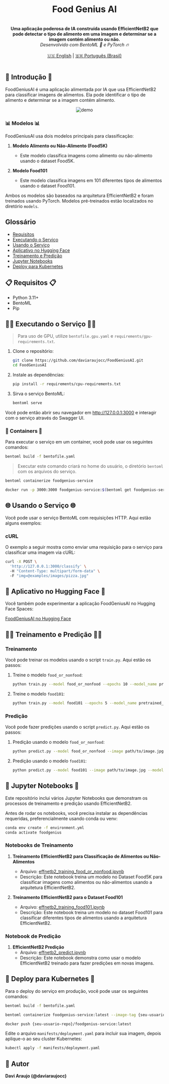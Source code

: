 <div align="center">
    <h1 align="center">Food Genius AI</h1>
    <br>
    <strong>Uma aplicação poderosa de IA construída usando EfficientNetB2 que pode detectar o tipo de alimento em uma imagem e determinar se a imagem contém alimento ou não.<br></strong>
    <i>Desenvolvido com BentoML 🍱 e PyTorch 🔥</i>
    <br>
</div>
<br>

<div align="center">
    <a href="README.md">🇺🇸 English</a> | <a href="README.pt-br.md">🇧🇷 Português (Brasil)</a>
</div>
<br>

## 📖 Introdução 📖
FoodGeniusAI é uma aplicação alimentada por IA que usa EfficientNetB2 para classificar imagens de alimentos. Ela pode identificar o tipo de alimento e determinar se a imagem contém alimento.

<div align="center">
    <img src="https://github.com/daviaraujocc/food-genius-ai/blob/main/assets/images/demo.gif" alt="demo" >   
</div>

### 📊 Modelos 📊
FoodGeniusAI usa dois modelos principais para classificação:

1. **Modelo Alimento ou Não-Alimento (Food5K)**
    - Este modelo classifica imagens como alimento ou não-alimento usando o dataset Food5K.

2. **Modelo Food101**
    - Este modelo classifica imagens em 101 diferentes tipos de alimentos usando o dataset Food101.

Ambos os modelos são baseados na arquitetura EfficientNetB2 e foram treinados usando PyTorch. Modelos pré-treinados estão localizados no diretório `models`.

## Glossário
- [Requisitos](#-requisitos-)
- [Executando o Serviço](#-executando-o-serviço-)
- [Usando o Serviço](#-usando-o-serviço-)
- [Aplicativo no Hugging Face](#-aplicativo-no-hugging-face-)
- [Treinamento e Predição](#-treinamento-e-predição-)
- [Jupyter Notebooks](#-jupyter-notebooks-)
- [Deploy para Kubernetes](#-deploy-para-kubernetes-)

## 📋 Requisitos 📋

- Python 3.11+
- BentoML
- Pip

## 🏃‍♂️ Executando o Serviço 🏃‍♂️
> Para uso de GPU, utilize `bentofile.gpu.yaml` e `requirements/gpu-requirements.txt`.

1. Clone o repositório:
    ```bash
    git clone https://github.com/daviaraujocc/FoodGeniusAI.git
    cd FoodGeniusAI
    ```

2. Instale as dependências:
    ```bash
    pip install -r requirements/cpu-requirements.txt
    ```

3. Sirva o serviço BentoML:
    ```bash
    bentoml serve 
    ```

Você pode então abrir seu navegador em http://127.0.0.1:3000 e interagir com o serviço através do Swagger UI.


### 🐳 Containers 🐳

Para executar o serviço em um container, você pode usar os seguintes comandos:

```bash
bentoml build -f bentofile.yaml
```

> Executar este comando criará no home do usuário, o diretório `bentoml` com os arquivos do serviço.

```bash
bentoml containerize foodgenius-service
```

```bash
docker run -p 3000:3000 foodgenius-service:$(bentoml get foodgenius-service:latest | yq -r ".version")
```



## 🌐 Usando o Serviço 🌐
Você pode usar o serviço BentoML com requisições HTTP. Aqui estão alguns exemplos:

### cURL
O exemplo a seguir mostra como enviar uma requisição para o serviço para classificar uma imagem via cURL:

```bash
curl -X POST \ 
  'http://127.0.0.1:3000/classify' \   
  -H "Content-Type: multipart/form-data" \  
  -F "img=@examples/images/pizza.jpg"
```

## 🤗 Aplicativo no Hugging Face 🤗

Você também pode experimentar a aplicação FoodGeniusAI no Hugging Face Spaces:

[FoodGeniusAI no Hugging Face](https://huggingface.co/spaces/daviaraujocc/foodgeniusai)



## 🏋️‍♂️ Treinamento e Predição 🏋️‍♂️

### Treinamento

Você pode treinar os modelos usando o script `train.py`. Aqui estão os passos:

1. Treine o modelo `food_or_nonfood`:
    ```bash
    python train.py --model food_or_nonfood --epochs 10 --model_name pretrained_effnetb2_food_or_nonfood.pth --batch_size 32 --device cpu
    ```

2. Treine o modelo `food101`:
    ```bash
    python train.py --model food101 --epochs 5 --model_name pretrained_effnetb2_food101.pth --split_size 0.2 --batch_size 32 --device cpu
    ```

### Predição

Você pode fazer predições usando o script `predict.py`. Aqui estão os passos:

1. Predição usando o modelo `food_or_nonfood`:
    ```bash
    python predict.py --model food_or_nonfood --image path/to/image.jpg --model_path models/pretrained_effnetb2_food_or_nonfood.pth --class_names_path class_names.txt --device cuda
    ```

2. Predição usando o modelo `food101`:
    ```bash
    python predict.py --model food101 --image path/to/image.jpg --model_path models/pretrained_effnetb2_food101.pth --class_names_path class_names.txt --device cuda
    ```

## 📓 Jupyter Notebooks 📓

Este repositório inclui vários Jupyter Notebooks que demonstram os processos de treinamento e predição usando EfficientNetB2.

Antes de rodar os notebooks, você precisa instalar as dependências requeridas, preferencialmente usando conda ou venv:

```bash
conda env create -f environment.yml
conda activate foodgenius
```

### Notebooks de Treinamento

1. **Treinamento EfficientNetB2 para Classificação de Alimentos ou Não-Alimentos**
    - Arquivo: [effnetb2_training_food_or_nonfood.ipynb](effnetb2_training_food_or_nonfood.ipynb)
    - Descrição: Este notebook treina um modelo no Dataset Food5K para classificar imagens como alimentos ou não-alimentos usando a arquitetura EfficientNetB2.

2. **Treinamento EfficientNetB2 para o Dataset Food101**
    - Arquivo: [effnetb2_training_food101.ipynb](effnetb2_training_food101.ipynb)
    - Descrição: Este notebook treina um modelo no dataset Food101 para classificar diferentes tipos de alimentos usando a arquitetura EfficientNetB2.

### Notebook de Predição

1. **EfficientNetB2 Predição**
    - Arquivo: [effnetb2_predict.ipynb](effnetb2_predict.ipynb)
    - Descrição: Este notebook demonstra como usar o modelo EfficientNetB2 treinado para fazer predições em novas imagens.

## 🚀 Deploy para Kubernetes 🚀

Para o deploy do serviço em produção, você pode usar os seguintes comandos:

```bash
bentoml build -f bentofile.yaml
```

```bash
bentoml containerize foodgenius-service:latest --image-tag {seu-usuario-repo}/foodgenius-service:latest
```

```bash
docker push {seu-usuario-repo}/foodgenius-service:latest
```

Edite o arquivo `manifests/deployment.yaml` para incluir sua imagem, depois aplique-o ao seu cluster Kubernetes:
```bash
kubectl apply -f manifests/deployment.yaml
```

## 📝 Autor
**Davi Araujo (@daviaraujocc)**
